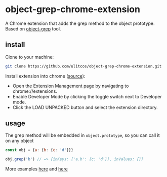 # object-grep-chrome-extension

A Chrome extension that adds the grep method to the object prototype. Based
on [object-grep](https://github.com/ulitcos/object-grep) tool.

## install

Сlone to your machine:

```bash
git clone https://github.com/ulitcos/object-grep-chrome-extension.git
```

Install extension into chrome ([source](https://developer.chrome.com/extensions/getstarted#manifest)):

- Open the Extension Management page by navigating to chrome://extensions.
- Enable Developer Mode by clicking the toggle switch next to Developer mode.
- Click the LOAD UNPACKED button and select the extension directory.

## usage

The grep method will be embedded in `object.prototype`, so you can call it on any object

```javascript
const obj = {a: {b: {c: 'd'}}}

obj.grep('b') // => {inKeys: {'a.b': {c: 'd'}}, inValues: {}}
```

More examples [here](https://github.com/ulitcos/object-grep#usage)
and [here](https://github.com/ulitcos/object-grep/blob/master/tests/test.js)
